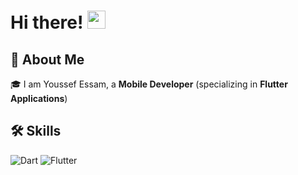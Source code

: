 # Hi there! <img src="https://media.giphy.com/media/hvRJCLFzcasrR4ia7z/giphy.gif" width="29px" height="29px">

## 🚀 About Me

🎓 I am Youssef Essam, a **Mobile Developer** (specializing in **Flutter Applications**) 


## 🛠️ Skills

![Dart](https://img.shields.io/badge/Dart-blue?logo=dart)
![Flutter](https://img.shields.io/badge/Flutter-02569B?logo=flutter&logoColor=white)


